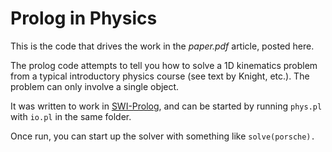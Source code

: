 # Prolog in Physics

This is the code that drives the work in the *paper.pdf* article, posted here.

The prolog code attempts to tell you how to solve a 1D
kinematics problem from a typical introductory physics
course (see text by Knight, etc.).  The problem can only
involve a single object.

It was written to work in [SWI-Prolog](http://www.swi-prolog.org), and can be started
by running `phys.pl` with `io.pl` in the same folder.

Once run, you can start up the solver with something like `solve(porsche).` 
